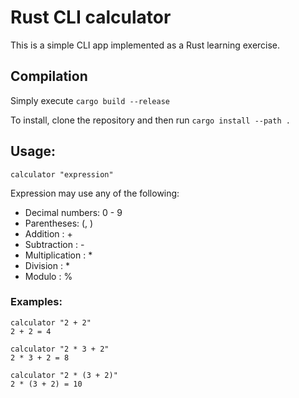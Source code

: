 # Rust CLI calculator

This is a simple CLI app implemented as a Rust learning exercise.

## Compilation

Simply execute `cargo build --release`

To install, clone the repository and then run `cargo install --path .`

## Usage:

`calculator "expression"`

Expression may use any of the following:

-   Decimal numbers: 0 - 9
-   Parentheses: (, )
-   Addition : +
-   Subtraction : -
-   Multiplication : \*
-   Division : \*
-   Modulo : %

### Examples:

```
calculator "2 + 2"
2 + 2 = 4

calculator "2 * 3 + 2"
2 * 3 + 2 = 8

calculator "2 * (3 + 2)"
2 * (3 + 2) = 10

```
